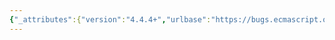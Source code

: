 ```yaml
---
{"_attributes":{"version":"4.4.4+","urlbase":"https://bugs.ecmascript.org/","maintainer":"dherman@mozilla.com"},"bug":{"bug_id":3514,"creation_ts":"2015-01-06 02:34:00 -0800","short_desc":"Annex E: Document that NativeError constructors inherit from %Error%","delta_ts":"2015-01-15 16:19:06 -0800","product":"Draft for 6th Edition","component":"technical issue","version":"Rev 30: December 24, 2014 Draft","rep_platform":"All","op_sys":"All","bug_status":"RESOLVED","resolution":"FIXED","priority":"Normal","bug_severity":"normal","everconfirmed":true,"reporter":{"uid":"andrebargull","name":"André Bargull"},"assigned_to":{"uid":"allen","name":"Allen Wirfs-Brock"},"long_desc":[{"commentid":11312,"comment_count":0,"who":{"uid":"andrebargull","name":"André Bargull"},"bug_when":"2015-01-06 02:34:50 -0800","thetext":"NativeError constructors no longer inherit from %FunctionPrototype%, but instead from %Error%."},{"commentid":11344,"comment_count":1,"who":{"uid":"allen","name":"Allen Wirfs-Brock"},"bug_when":"2015-01-13 16:26:43 -0800","thetext":"fixed in rev31 editor's draft"},{"commentid":11458,"comment_count":2,"who":{"uid":"allen","name":"Allen Wirfs-Brock"},"bug_when":"2015-01-15 16:19:06 -0800","thetext":"In Rev31"}]}}
---
```

